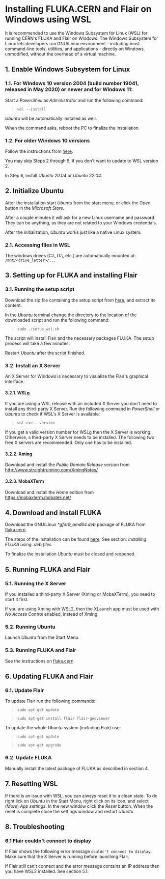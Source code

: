 # Installing FLUKA.CERN and Flair on Windows using WSL

It is recommended to use the Windows Subsystem for Linux (WSL) for running CERN's FLUKA and Flair on Windows.
The Windows Subsystem for Linux lets developers run GNU/Linux environment - including most command-line tools, utilities,
and applications - directly on Windows, unmodified, without the overhead of a virtual machine.


## 1. Enable Windows Subsystem for Linux

### 1.1. For Windows 10 version 2004 (build number 19041, released in May 2020) or newer and for Windows 11:

Start a *PowerShell* as *Administrator* and run the following command:

> `wsl --install`

*Ubuntu* will be automatically installed as well.

When the command asks, reboot the PC to finalize the installation.

### 1.2. For older Windows 10 versions

Follow the instructions from [here](https://learn.microsoft.com/en-us/windows/wsl/install-manual).

You may skip Steps 2 through 5, if you don't want to update to WSL version 2.

In Step 6, install *Ubuntu 20.04* or *Ubuntu 22.04*.


## 2. Initialize Ubuntu

After the installation start *Ubuntu* from the start menu, or click the *Open* button in the *Microsoft Store*.

After a couple minutes it will ask for a new Linux username and password. They can be anything, as they are not related
to your Windows credentials.

After the initialization, *Ubuntu* works just like a native Linux system.

### 2.1. Accessing files in WSL

The windows drives (C:\\, D:\\, etc.) are automatically mounted at: `/mnt/<drive_letter>/...`


## 3. Setting up for FLUKA and installing Flair

### 3.1. Running the setup script

Download the zip file containing the setup script from [here](https://github.com/horvathd/cern_fluka_wsl/archive/refs/heads/master.zip),
and extract its content.

In the *Ubuntu* terminal change the directory to the location of the downloaded script and run the following command:

> `sudo ./setup_wsl.sh`

The script will install Flair and the necessary packages FLUKA. The setup process will take a few minutes.

Restart *Ubuntu* after the script finished.

### 3.2. Install an X Server

An X Server for Windows is necessary to visualize the Flair's graphical interface.

#### 3.2.1. WSLg

If you are using a WSL release with an included X Server you don't need to install any third-party X Server.
Run the following command in *PowerShell* or *Ubuntu* to check if WSL's X Server is available:

> `wsl.exe --version`

If you get a valid version number for WSLg then the X Server is working. Otherwise, a third-party X Server needs to be installed.
The following two free X servers are recommended. Only one has to be installed.

#### 3.2.2. Xming

Download and install the *Public Domain Release* version from http://www.straightrunning.com/XmingNotes/

#### 3.2.3. MobaXTerm

Download and install the *Home* edition from https://mobaxterm.mobatek.net/


## 4. Download and install FLUKA

Download the GNU/Linux *\*gfor9_amd64.deb* package of FLUKA from [fluka.cern](https://fluka.cern/download/latest-fluka-release).

The steps of the installation can be found [here](https://fluka.cern/documentation/installation/fluka-linux-rpm-deb).
See section: *Installing FLUKA using .deb files*.

To finalize the installation *Ubuntu* must be closed and reopened.


## 5. Running FLUKA and Flair

### 5.1. Running the X Server

If you installed a third-party X Server (Xming or MobaXTerm), you need to start it first.

If you are using Xming with WSL2, then the XLaunch app must be used with *No Access Control* enabled, instead of Xming.

### 5.2. Running Ubuntu

Launch *Ubuntu* from the Start Menu.

### 5.3. Running FLUKA and Flair

See the instructions on [fluka.cern](https://fluka.cern/documentation/running)


## 6. Updating FLUKA and Flair

### 6.1. Update Flair

To update Flair run the following commands:

> `sudo apt-get update`

> `sudo apt-get install flair flair-geoviewer`

To update the whole Ubuntu system (including Flair) use:

> `sudo apt-get update`

> `sudo apt-get upgrade`

### 6.2. Update FLUKA

Manually install the latest package of FLUKA as described in section 4.


## 7. Resetting WSL

If there is an issue with WSL, you can always reset it to a clean state. To do right lick on *Ubuntu* in the
Start Menu, right click on its icon, and select (*More*) *App settings*. In the new window click the *Reset*
button. When the reset is complete close the settings window and restart *Ubuntu*.


## 8. Troubleshooting

### 6.1 Flair couldn't connect to display

If Flair shows the following error message `couldn't connect to display`. Make sure that the X Server is running before launching Flair.

If Flair still can't connect and the error message contains an IP address then you have WSL2 installed. See section 5.1.
